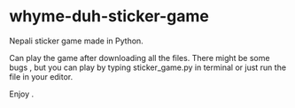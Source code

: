 # whyme-duh-sticker-game
Nepali sticker game made in Python.



Can play the game after downloading all the files.
There might be some bugs , but you can play by typing sticker_game.py in terminal or just run the file in your editor.

Enjoy .
